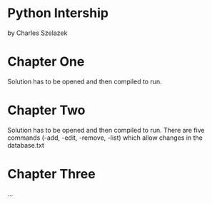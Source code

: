 # Python Intership

by Charles Szelazek

# Chapter One

Solution has to be opened and then compiled to run.

# Chapter Two

Solution has to be opened and then compiled to run. There are five commands (-add, -edit, -remove, -list) which allow changes in the database.txt

# Chapter Three

...
